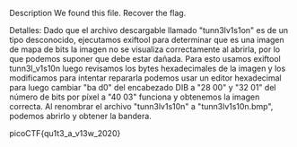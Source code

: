 
Description
We found this file. Recover the flag.

Detalles: Dado que el archivo descargable llamado "tunn3lv1s1on" es de un tipo desconocido, ejecutamos exiftool para determinar que es una imagen de mapa de bits la imagen no se visualiza correctamente al abrirla, por lo que podemos suponer que debe estar dañada. 
Para esto usamos 
exiftool tunn3l_v1s10n luego revisamos los bytes hexadecimales de la imagen y los modificamos para intentar repararla podemos usar un editor hexadecimal para luego 
cambiar "ba d0" del encabezado DIB a "28 00" y "32 01" del número de bits por píxel a "40 03" funciona y obtenemos la imagen correcta. Al renombrar el archivo "tunn3lv1s10n" a "tunn3lv1s10n.bmp", podemos abrirlo y obtener la bandera.


picoCTF{qu1t3_a_v13w_2020}

